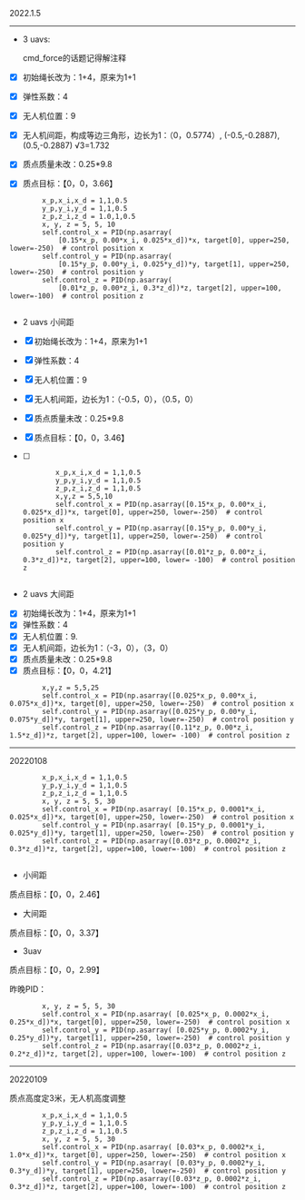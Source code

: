 2022.1.5

------

- 3 uavs:

  cmd_force的话题记得解注释

- [x] 初始绳长改为：1+4，原来为1+1

- [x] 弹性系数：4

- [x] 无人机位置：9

- [x] 无人机间距，构成等边三角形，边长为1：（0，0.5774）,   (-0.5,-0.2887),      (0.5,-0.2887)  √3=1.732

- [x] 质点质量未改：0.25*9.8

- [x] 质点目标：【0，0，3.66】

```
        x_p,x_i,x_d = 1,1,0.5
        y_p,y_i,y_d = 1,1,0.5
        z_p,z_i,z_d = 1.0,1,0.5
        x, y, z = 5, 5, 10
        self.control_x = PID(np.asarray(
            [0.15*x_p, 0.00*x_i, 0.025*x_d])*x, target[0], upper=250, lower=-250)  # control position x
        self.control_y = PID(np.asarray(
            [0.15*y_p, 0.00*y_i, 0.025*y_d])*y, target[1], upper=250, lower=-250)  # control position y
        self.control_z = PID(np.asarray(
            [0.01*z_p, 0.00*z_i, 0.3*z_d])*z, target[2], upper=100, lower=-100)  # control position z


```





- 2 uavs 小间距

- [x] 初始绳长改为：1+4，原来为1+1

- [x] 弹性系数：4

- [x] 无人机位置：9

- [x] 无人机间距，边长为1：（-0.5，0），（0.5，0）

- [x] 质点质量未改：0.25*9.8

- [x] 质点目标：【0，0，3.46】

- [ ] ```
          x_p,x_i,x_d = 1,1,0.5
          y_p,y_i,y_d = 1,1,0.5
          z_p,z_i,z_d = 1,1,0.5
          x,y,z = 5,5,10
          self.control_x = PID(np.asarray([0.15*x_p, 0.00*x_i, 0.025*x_d])*x, target[0], upper=250, lower=-250)  # control position x
          self.control_y = PID(np.asarray([0.15*y_p, 0.00*y_i, 0.025*y_d])*y, target[1], upper=250, lower=-250)  # control position y
          self.control_z = PID(np.asarray([0.01*z_p, 0.00*z_i, 0.3*z_d])*z, target[2], upper=100, lower= -100)  # control position z
        
  ```

  





- 2 uavs 大间距
- [x] 初始绳长改为：1+4，原来为1+1
- [x] 弹性系数：4
- [x] 无人机位置：9.
- [x] 无人机间距，边长为1：（-3，0），（3，0）
- [x] 质点质量未改：0.25*9.8
- [x] 质点目标：【0，0，4.21】

```
        x,y,z = 5,5,25
        self.control_x = PID(np.asarray([0.025*x_p, 0.00*x_i, 0.075*x_d])*x, target[0], upper=250, lower=-250)  # control position x
        self.control_y = PID(np.asarray([0.025*y_p, 0.00*y_i, 0.075*y_d])*y, target[1], upper=250, lower=-250)  # control position y
        self.control_z = PID(np.asarray([0.11*z_p, 0.00*z_i, 1.5*z_d])*z, target[2], upper=100, lower= -100)  # control position z

```





------

20220108

```
        x_p,x_i,x_d = 1,1,0.5
        y_p,y_i,y_d = 1,1,0.5
        z_p,z_i,z_d = 1,1,0.5
        x, y, z = 5, 5, 30
        self.control_x = PID(np.asarray( [0.15*x_p, 0.0001*x_i, 0.025*x_d])*x, target[0], upper=250, lower=-250)  # control position x
        self.control_y = PID(np.asarray( [0.15*y_p, 0.0001*y_i, 0.025*y_d])*y, target[1], upper=250, lower=-250)  # control position y
        self.control_z = PID(np.asarray([0.03*z_p, 0.0002*z_i, 0.3*z_d])*z, target[2], upper=100, lower=-100)  # control position z


```



- 小间距

质点目标：【0，0，2.46】

- 大间距

质点目标：【0，0，3.37】

- 3uav

质点目标：【0，0，2.99】



昨晚PID：

```
        x, y, z = 5, 5, 30
        self.control_x = PID(np.asarray( [0.025*x_p, 0.0002*x_i, 0.25*x_d])*x, target[0], upper=250, lower=-250)  # control position x
        self.control_y = PID(np.asarray( [0.025*y_p, 0.0002*y_i, 0.25*y_d])*y, target[1], upper=250, lower=-250)  # control position y
        self.control_z = PID(np.asarray([0.03*z_p, 0.0002*z_i, 0.2*z_d])*z, target[2], upper=100, lower=-100)  # control position z

```



------

20220109

质点高度定3米，无人机高度调整

```
        x_p,x_i,x_d = 1,1,0.5
        y_p,y_i,y_d = 1,1,0.5
        z_p,z_i,z_d = 1,1,0.5
        x, y, z = 5, 5, 30
        self.control_x = PID(np.asarray( [0.03*x_p, 0.0002*x_i, 1.0*x_d])*x, target[0], upper=250, lower=-250)  # control position x
        self.control_y = PID(np.asarray( [0.03*y_p, 0.0002*y_i, 0.3*y_d])*y, target[1], upper=250, lower=-250)  # control position y
        self.control_z = PID(np.asarray([0.03*z_p, 0.0002*z_i, 0.3*z_d])*z, target[2], upper=100, lower=-100)  # control position z

```

